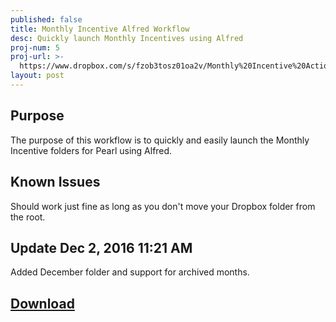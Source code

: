 ```yaml
---
published: false
title: Monthly Incentive Alfred Workflow
desc: Quickly launch Monthly Incentives using Alfred
proj-num: 5
proj-url: >-
  https://www.dropbox.com/s/fzob3tosz01oa2v/Monthly%20Incentive%20Actions.alfredworkflow?dl=0
layout: post
---
```

## Purpose

The purpose of this workflow is to quickly and easily launch the Monthly Incentive folders for Pearl using Alfred.

## Known Issues

Should work just fine as long as you don't move your Dropbox folder from the root.

## Update Dec 2, 2016 11:21 AM

Added December folder and support for archived months.

## [Download](https://www.dropbox.com/s/fzob3tosz01oa2v/Monthly%20Incentive%20Actions.alfredworkflow?dl=1)
